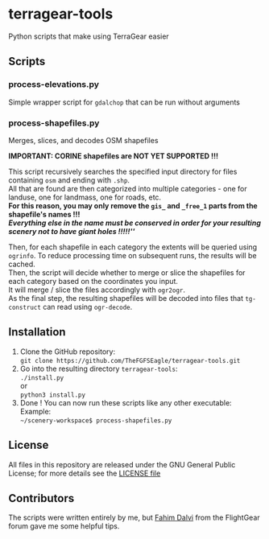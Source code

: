 # terragear-tools
Python scripts that make using TerraGear easier

## Scripts

### process-elevations.py
Simple wrapper script for `gdalchop` that can be run without arguments  

### process-shapefiles.py
Merges, slices, and decodes OSM shapefiles  

**IMPORTANT: CORINE shapefiles are NOT YET SUPPORTED !!!**  

This script recursively searches the specified input directory for files containing `osm` and ending with `.shp`.  
All that are found are then categorized into multiple categories - one for landuse, one for landmass, one for roads, etc.  
**For this reason, you may only remove the `gis_` and `_free_1` parts from the shapefile's names !!!**  
***Everything else in the name must be conserved in order for your resulting scenery not to have giant holes !!!!!''***  

Then, for each shapefile in each category the extents will be queried using `ogrinfo`. To reduce processing time on subsequent runs, the results will be cached.  
Then, the script will decide whether to merge or slice the shapefiles for each category based on the coordinates you input.  
It will merge / slice the files accordingly with `ogr2ogr`.  
As the final step, the resulting shapefiles will be decoded into files that `tg-construct` can read using `ogr-decode`.  

## Installation
1. Clone the GitHub repository:  
	`git clone https://github.com/TheFGFSEagle/terragear-tools.git`  
2. Go into the resulting directory `terragear-tools`:  
	`./install.py`  
	or  
	`python3 install.py`  
3. Done ! You can now run these scripts like any other executable: Example:  
	`~/scenery-workspace$ process-shapefiles.py`  

## License
All files in this repository are released under the GNU General Public License; for more details see the [LICENSE file](LICENSE)

## Contributors
The scripts were written entirely by me, but [Fahim Dalvi](https://forum.flightgear.org/memberlist.php?mode=viewprofile&u=699) from the FlightGear forum gave me some helpful tips.
